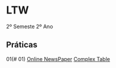 # LTW

2º Semeste 2º Ano

## Práticas
01(# 01)
[Online NewsPaper](http://127.0.0.1:5500/01%20HTML%20Exercises/all.html)
[Complex Table](http://127.0.0.1:5500/01%20HTML%20Exercises/2.Complex%20Table/table.html)